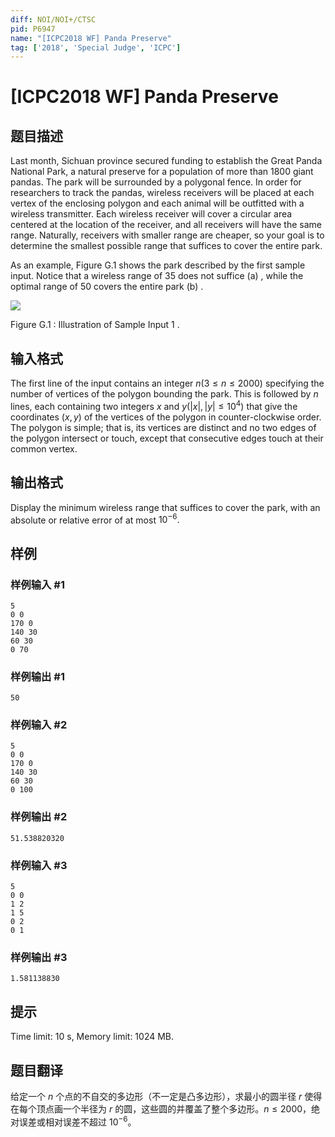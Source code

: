 ```yaml
---
diff: NOI/NOI+/CTSC
pid: P6947
name: "[ICPC2018 WF] Panda Preserve"
tag: ['2018', 'Special Judge', 'ICPC']
---
```

# [ICPC2018 WF] Panda Preserve
## 题目描述



Last month, Sichuan province secured funding to establish the Great Panda National Park, a natural preserve for a population of more than $1 800$ giant pandas. The park will be surrounded by a polygonal fence. In order for researchers to track the pandas, wireless receivers will be placed at each vertex of the enclosing polygon and each animal will be outfitted with a wireless transmitter. Each wireless receiver will cover a circular area centered at the location of the receiver, and all receivers will have the same range. Naturally, receivers with smaller range are cheaper, so your goal is to determine the smallest possible range that suffices to cover the entire park.

As an example, Figure G.1 shows the park described by the first sample input. Notice that a wireless range of $35$ does not suffice (a) , while the optimal range of $50$ covers the entire park (b) .

![](https://onlinejudgeimages.s3-ap-northeast-1.amazonaws.com/problem/15695/1.png)

Figure G.1 : Illustration of Sample Input $1$ .


## 输入格式



The first line of the input contains an integer $n (3 \le n \le 2 000)$ specifying the number of vertices of the polygon bounding the park. This is followed by $n$ lines, each containing two integers $x$ and $y (|x|, |y| \le 10^{4})$ that give the coordinates $(x , y)$ of the vertices of the polygon in counter-clockwise order. The polygon is simple; that is, its vertices are distinct and no two edges of the polygon intersect or touch, except that consecutive edges touch at their common vertex.


## 输出格式



Display the minimum wireless range that suffices to cover the park, with an absolute or relative error of at most $10^{−6}.$


## 样例

### 样例输入 #1
```
5
0 0
170 0
140 30
60 30
0 70

```
### 样例输出 #1
```
50

```
### 样例输入 #2
```
5
0 0
170 0
140 30
60 30
0 100

```
### 样例输出 #2
```
51.538820320

```
### 样例输入 #3
```
5
0 0
1 2
1 5
0 2
0 1

```
### 样例输出 #3
```
1.581138830

```
## 提示

Time limit: 10 s, Memory limit: 1024 MB. 


## 题目翻译

给定一个 $n$ 个点的不自交的多边形（不一定是凸多边形），求最小的圆半径 $r$ 使得在每个顶点画一个半径为 $r$ 的圆，这些圆的并覆盖了整个多边形。$n \le 2000$，绝对误差或相对误差不超过 $10^{-6}$。
